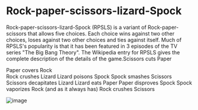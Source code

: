 # Rock-paper-scissors-lizard-Spock

Rock-paper-scissors-lizard-Spock (RPSLS) is a variant of Rock-paper-scissors that allows five choices. Each choice wins against two other choices, loses against two other choices and ties against itself. Much of RPSLS's popularity is that it has been featured in 3 episodes of the TV series "The Big Bang Theory". The Wikipedia entry for RPSLS gives the complete description of the details of the game.Scissors cuts Paper

Paper covers Rock
<br />  Rock crushes Lizard
Lizard poisons Spock
Spock smashes Scissors
Scissors decapitates Lizard
Lizard eats Paper
Paper disproves Spock
Spock vaporizes Rock
(and as it always has) Rock crushes Scissors

![image](https://user-images.githubusercontent.com/58776067/180937846-83cdb237-b174-432d-90d1-e3d17c702166.png)
